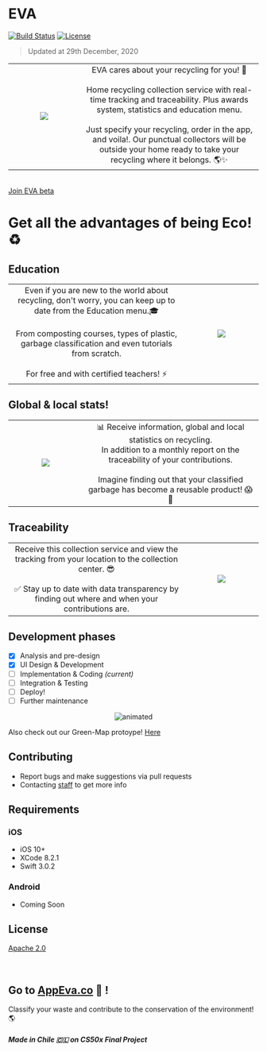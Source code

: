 # EVA
[![Build Status](https://travis-ci.org/wallabag/ios-app.svg?branch=master)](https://travis-ci.org/wallabag/ios-app) [![License](https://img.shields.io/badge/License-Apache%202.0-blue.svg)](https://opensource.org/licenses/Apache-2.0)

> Updated at 29th December, 2020

<table width="100%">
	<tr>
	<td width="20%" align='center'>
<img src=https://raw.githubusercontent.com/CxrlosKenobi/EVA-app/main/assets/logo.png>
	</td>
	<td width="50%" align='center'>
	EVA cares about your recycling for you! 🌱 <br><br>
	Home recycling collection service with real-time tracking and traceability. Plus awards system, statistics and education menu. <br><br>
	Just specify your recycling, order in the app, and voila!.
	Our punctual collectors will be outside your home ready to take your recycling where it belongs. 🌎✨ <br>
	</td>
	</table>  
<br>
<a href="https://docs.google.com/forms/d/e/1FAIpQLScX2k1ENVkQKQgq1y_e976E9z5-DLCIfde4uVP6MOsm7PkJ2w/viewform" target="_blank">Join EVA beta</a>

# Get all the advantages of being Eco! ♻️
## Education
<table width="100%">
	<tr>
	<td width="50%" align='center'>
Even if you are new to the world about recycling, don't worry, you can keep up to date from the Education menu.🎓 <br><br> From composting courses, types of plastic, garbage classification and even tutorials from scratch. <br><br>For free and with certified teachers! ⚡
	</td>
	<td width="21%" align='center'>
<img src=https://raw.githubusercontent.com/CxrlosKenobi/EVA-app/main/assets/Education.png>
	</td>
	</table>

## Global & local stats!
<table width="100%">
	<tr>
	<td width="21%" align='center'>
<img src=https://raw.githubusercontent.com/CxrlosKenobi/EVA-app/main/assets/stats.png>
	</td>
	<td width="50%" align='center'>
📊 Receive information, global and local statistics on recycling. <br>
In addition to a monthly report on the traceability of your contributions. <br><br>
Imagine finding out that your classified garbage has become a reusable product! 😱💯
	</td>
	</table>

## Traceability
<table width="100%">
	<tr>
	<td width="50%" align='center'>
Receive this collection service and view the tracking from your location to the collection center. 😎 <br> <br>
✅ Stay up to date with data transparency by finding out where and when your contributions are.
	</td>
	<td width="21%" align='center'>
<img src=https://raw.githubusercontent.com/CxrlosKenobi/EVA-app/main/assets/mockup3.png>
	</td>
	</table>


## Development phases
- [x] Analysis and pre-design
- [x] UI Design & Development
- [ ] Implementation & Coding _(current)_
- [ ] Integration & Testing
- [ ] Deploy!
- [ ] Further maintenance

<p align="center">
		<img src="https://raw.githubusercontent.com/CxrlosKenobi/EVA-app/main/assets/app.gif" alt="animated" />
</p>

Also check out our Green-Map protoype! <a href="https://www.google.com/maps/d/u/0/embed?mid=1dpgtAlGBRyuXnYp_Lwpkwqioimgx-zd-
" target="_blank">Here</a>



## Contributing
- Report bugs and make suggestions via pull requests
- Contacting <a href="https://www.linkedin.com/in/carloskenobi/" target="_blank">staff</a> to get more info


## Requirements

### iOS
- iOS 10+
- XCode 8.2.1
- Swift 3.0.2
### Android
- Coming Soon

## License
<a href="https://github.com/CxrlosKenobi/EVA-app/blob/main/LICENSE" target="_blank">Apache 2.0</a>
<br>
<br>
<br>


## Go to <a href="https://appeva.co" target="_blank">AppEva.co</a> 💚 !
Classify your waste and contribute to the conservation of the environment! 🌎

##### Made in Chile 🇨🇱 on CS50x Final Project
